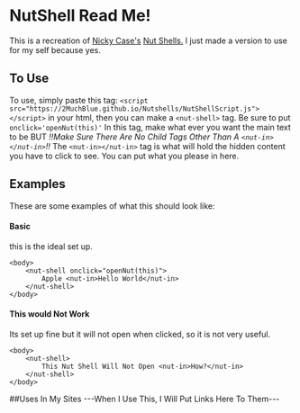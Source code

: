 
# NutShell Read Me!
This is a recreation of [Nicky Case's](https://ncase.me) [Nut Shells.](https://ncase.me/nutshell/) I just made a version to use for my self because yes.

## To Use
To use, simply paste this tag:
```<script src="https://2MuchBlue.github.io/Nutshells/NutShellScript.js"></script>``` 
in your html, then you can make a `<nut-shell>` tag. Be sure to put `onclick='openNut(this)'` In this tag, make what ever you want the main text to be BUT *!!Make Sure There Are No Child Tags Other Than A `<nut-in></nut-in>`!!* The `<nut-in></nut-in>` tag is what will hold the hidden content you have to click to see. You can put what you please in here.

## Examples
These are some examples of what this should look like:

#### Basic
this is the ideal set up.
```
<body>
	<nut-shell onclick="openNut(this)">
		Apple <nut-in>Hello World</nut-in>
	</nut-shell>
</body>
```

#### This would Not Work
Its set up fine but it will not open when clicked, so it is not very useful.
```
<body>
	<nut-shell>
		This Nut Shell Will Not Open <nut-in>How?</nut-in>
	</nut-shell>
</body>
```

##Uses In My Sites
---When I Use This, I Will Put Links Here To Them---
